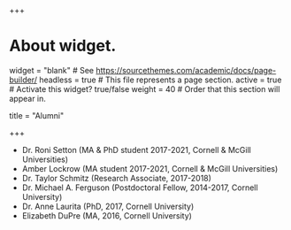 +++
# About widget.
widget = "blank"  # See https://sourcethemes.com/academic/docs/page-builder/
headless = true  # This file represents a page section.
active = true  # Activate this widget? true/false
weight = 40  # Order that this section will appear in.

title = "Alumni"

+++

- Dr. Roni Setton (MA & PhD student 2017-2021, Cornell & McGill Universities)
- Amber Lockrow (MA student 2017-2021, Cornell & McGill Universities)
- Dr. Taylor Schmitz (Research Associate, 2017-2018)
- Dr. Michael A. Ferguson (Postdoctoral Fellow, 2014-2017, Cornell University)
- Dr. Anne Laurita (PhD, 2017, Cornell University)
- Elizabeth DuPre (MA, 2016, Cornell University)
